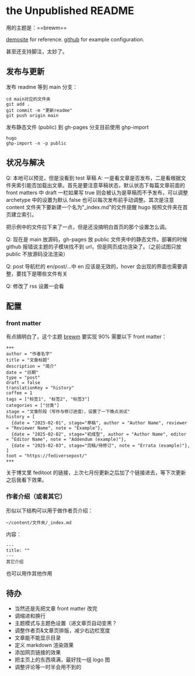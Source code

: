 # the Unpublished README

用的主题是：==brewm==

[demosite](https://foxihd.github.io/hugo-brewm/en/) for reference.
[github](https://github.com/foxihd/hugo-brewm) for example configuration.

甚至还支持脚注，太妙了。

## 发布与更新

发布 readme 等到 main 分支：
```
cd main对应的文件夹
git add .
git commit -m "更新readme"
git push origin main
```

发布静态文件 (public) 到 gh-pages 分支目前使用 ghp-import

```
hugo
ghp-import -n -p public
```

## 状况与解决

Q: 本地可以预览，但是没看到 test 草稿
A: 一是看文章是否发布，二是看根据文件夹索引能否加载出文章。首先是要注意草稿状态，默认状态下每篇文章前面的 front matters 中 draft 一栏如果写 true 则会被认为是草稿而不予发布，可以调整 archetype 中的设置为默认 false 也可以每次发布前手动调整。其次是注意 content 文件夹下要新建一个名为"_index.md"的文件提醒 hugo 按照文件夹在首页建立索引。

把示例中的文件拉下来了一点，但是还没搞明白首页的那个设置怎么调。

Q: 现在是 main 放源码，gh-pages 放 public 文件夹中的静态文件。部署的时候 github 报错说主题的子模块找不到 url，但是网页成功渲染了。（之前试图只放 public 不放源码没法渲染）

Q: post 导航栏的 en/post/...中 en 应该是无效的，hover 会出现的界面也需要调整，要找下是哪些文件有关

Q: 修改了 rss 设置一会看

## 配置

### front matter

有点搞明白了，这个主题 [brewm](https://github.com/foxihd/hugo-brewm) 要实现 90% 需要以下 front matter：
```
+++
author = "作者名字"
title = "文章标题"
description = "简介"
date = "日期"
type = "post"
draft = false
translationKey = "history"
coffee = 1
tags = ["标签1", "标签2", "标签3"]
categories = ["分类"]
stage = "文章阶段（写作与修订进度），设置了一下晚点测试"
history = [
  {date = "2025-02-01", stage="草稿", author = "Author Name", reviewer = "Reviewer Name", note = "Example"},
  {date = "2025-02-02", stage="初成型", author = "Author Name", editor = "Editor Name", note = "Addendum (example)"},
  {date = "2025-02-03", stage="完稿/待修订", note = "Errata (example)"},
]
toot = "https://fediversepost/"
+++
```
关于博文里 feditoot 的链接，上次七月份更新之后加了个链接进去，等下次更新之后我看下效果。

### 作者介绍（或者其它）

形似以下结构可以用于做作者页介绍：
```
~/content/文件夹/_index.md
```
内容：
```
---
title: ""
---
其它介绍
```
也可以用作其他作用

## 待办

- 当然还是先把文章 front matter 改完
- 调缩进和换行
- 主题模式与主题色设置（进文章页自动变黑？
- 调整作者页&文章页排版，减少右边栏宽度
- 文章能不能显示目录
- 定义 markdown 渲染效果
- 添加网页链接的效果
- 把主页上的东西填满，最好找一组 logo 图
- 调整评论等一时半会用不到的